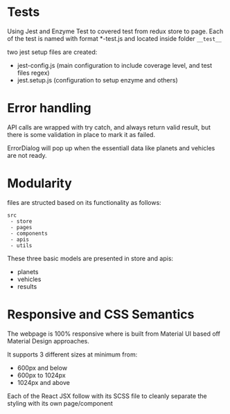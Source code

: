 # Tests

Using Jest and Enzyme Test to covered test from redux store to page. Each of the test is named with format *-test.js and located inside folder `__test__`

two jest setup files are created:
- jest-config.js (main configuration to include coverage level, and test files regex)
- jest.setup.js (configuration to setup enzyme and others)

# Error handling
API calls are wrapped with try catch, and always return valid result, but there is some validation in place to mark it as failed.

ErrorDialog will pop up when the essentiall data like planets and vehicles are not ready.

# Modularity

files are structed based on its functionality as follows:
```
src
 - store
 - pages
 - components
 - apis
 - utils
```

These three basic models are presented in store and apis:
- planets
- vehicles
- results

# Responsive and CSS Semantics

The webpage is 100% responsive where is built from Material UI based off Material Design approaches.

It supports 3 different sizes at minimum from: 
- 600px and below
- 600px to 1024px
- 1024px and above 

Each of the React JSX follow with its SCSS file to cleanly separate the styling with its own page/component
